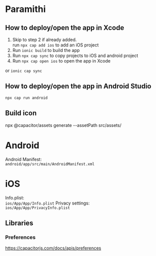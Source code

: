 # Paramithi


## How to deploy/open the app in Xcode
1. Skip to step 2 if already added.  
   run `npx cap add ios` to add an iOS project
2. Run `ionic build` to build the app
2. Run `npx cap sync` to copy projects to iOS and android project
3. Run `npx cap open ios` to open the app in Xcode


or 
```ionic cap sync```

## How to deploy/open the app in Android Studio
```npx cap run android```

## Build icon
npx @capacitor/assets generate --assetPath src/assets/


# Android

Android Manifest:  
```android/app/src/main/AndroidManifest.xml```

# iOS

Info.plist:  
```ios/App/App/Info.plist```
Privacy settings:  
```ios/App/App/PrivacyInfo.plist```

## Libraries

### Preferences
https://capacitorjs.com/docs/apis/preferences